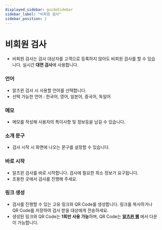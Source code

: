 ```yaml
---
displayed_sidebar: guideSidebar
sidebar_label: "비회원 검사"
sidebar_position: 2
---
```


# 비회원 검사
* 비회원 검사는 검사 대상자를 고객으로 등록하지 않아도 비회원 검사를 할 수 있습니다. 실시간 **대면 검사**에 사용합니다.


### 언어 
* 알츠윈 검사 시 사용할 언어를 선택합니다.  
* 선택 가능한 언어 : 한국어, 영어, 일본어, 중국어, 독일어  

### 메모

* 메모를 작성해 사용자의 특이사항 및 정보등을 남길 수 있습니다.  

### 소개 문구

* 검사 시작 시 화면에 나오는 문구를 설정할 수 있습니다.  

### 바로 시작

* 알츠윈 검사를 바로 시작합니다. 검사에 필요한 최소 정보가 요구됩니다.  
* 조용한 곳에서 검사를 진행해 주세요.

### 링크 생성

* 검사를 진행할 수 있는 고유 링크와 QR Code를 생성합니다. 링크를 복사하거나 QR Code를 저장하여 검사 받을 대상에게 전송하세요.  
* 생성된 링크와 QR Code는 **1회만 사용 가능**하며, QR Code는 **[알츠윈 웹](https://alzwin.com/)** 에서 다운이 가능합니다. 
